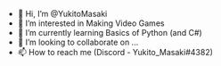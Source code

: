 - 👋 Hi, I’m @YukitoMasaki
- 👀 I’m interested in Making Video Games
- 🌱 I’m currently learning Basics of Python (and C#)
- 💞️ I’m looking to collaborate on ...
- 📫 How to reach me (Discord - Yukito_Masaki#4382)

<!---
YukitoMasaki/YukitoMasaki is a ✨ special ✨ repository because its `README.md` (this file) appears on your GitHub profile.
You can click the Preview link to take a look at your changes.
--->
